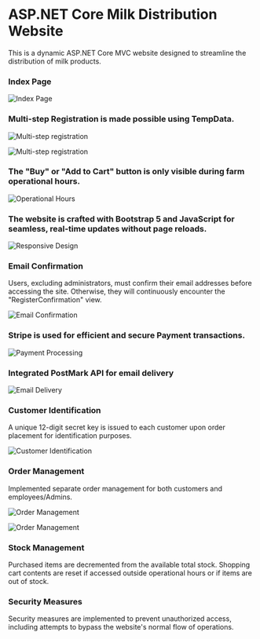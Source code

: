 # ASP.NET Core Milk Distribution Website

This is a dynamic ASP.NET Core MVC website designed to streamline the distribution of milk products.

### Index Page

![Index Page](MilkyWeb/wwwroot/images/Screenshot_1009.png)

### Multi-step Registration is made possible using TempData.

![Multi-step registration](MilkyWeb/wwwroot/images/Screenshot_1010.png)

![Multi-step registration](MilkyWeb/wwwroot/images/Screenshot_1011.png)

### The "Buy" or "Add to Cart" button is only visible during farm operational hours.

![Operational Hours](MilkyWeb/wwwroot/images/Screenshot_1021.png)

### The website is crafted with Bootstrap 5 and JavaScript for seamless, real-time updates without page reloads.

![Responsive Design](MilkyWeb/wwwroot/images/Screenshot_1014.png)

### Email Confirmation
Users, excluding administrators, must confirm their email addresses before accessing the site. Otherwise, they will continuously encounter the "RegisterConfirmation" view.

![Email Confirmation](MilkyWeb/wwwroot/images/Screenshot_1015.png)

### Stripe is used for efficient and secure Payment transactions.

![Payment Processing](MilkyWeb/wwwroot/images/Screenshot_1016.png)

### Integrated PostMark API for email delivery

![Email Delivery](MilkyWeb/wwwroot/images/Screenshot_1017.png)

### Customer Identification
A unique 12-digit secret key is issued to each customer upon order placement for identification purposes.

![Customer Identification](MilkyWeb/wwwroot/images/Screenshot_1018.png)

### Order Management
Implemented separate order management for both customers and employees/Admins.

![Order Management](MilkyWeb/wwwroot/images/Screenshot_1019.png)

![Order Management](MilkyWeb/wwwroot/images/Screenshot_1020.png)

### Stock Management
Purchased items are decremented from the available total stock.
Shopping cart contents are reset if accessed outside operational hours or if items are out of stock.

### Security Measures
Security measures are implemented to prevent unauthorized access, including attempts to bypass the website's normal flow of operations.